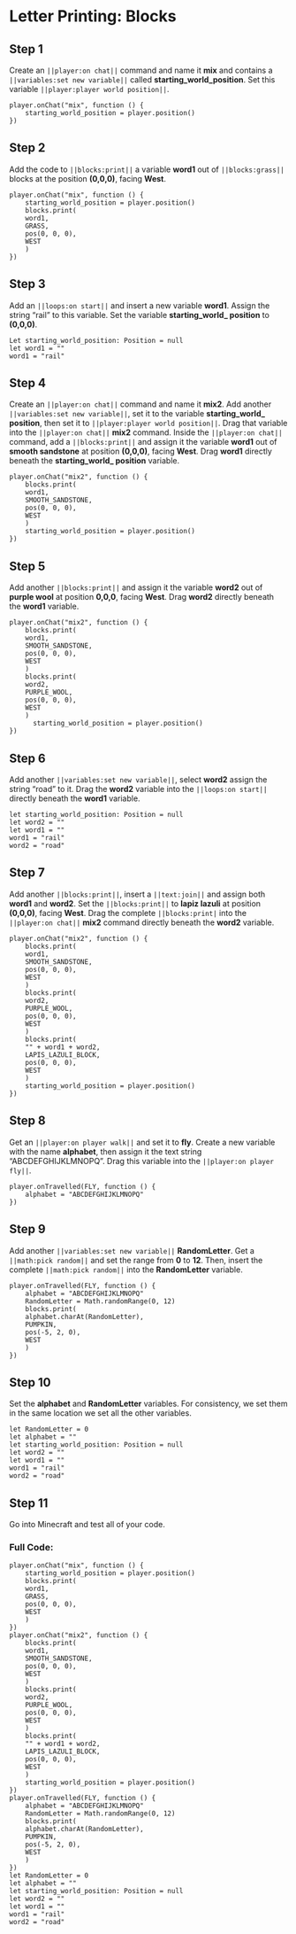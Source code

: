 # Letter Printing: Blocks

## Step 1
Create an ``||player:on chat||`` command and name it **mix** and  contains a ``||variables:set new variable||`` called **starting_world_position**. Set this variable ``||player:player world position||``.

```blocks
player.onChat("mix", function () {
    starting_world_position = player.position()
})
```

## Step 2

Add the code to ``||blocks:print||`` a variable **word1** out of ``||blocks:grass||`` blocks at the position **(0,0,0)**, facing **West**.

```blocks
player.onChat("mix", function () {
    starting_world_position = player.position()
    blocks.print(
    word1,
    GRASS,
    pos(0, 0, 0),
    WEST
    )
})
```

## Step 3

Add an ``||loops:on start||`` and insert a new variable **word1**. Assign the string “rail” to this variable. Set the variable **starting_world_ position** to **(0,0,0)**.

```blocks
Let starting_world_position: Position = null
let word1 = ""
word1 = "rail"
```

## Step 4

Create an ``||player:on chat||`` command and name it **mix2**. Add another ``||variables:set new variable||``, set it to the variable **starting_world_ position**, then set it to ``||player:player world position||``. Drag that variable into the ``||player:on chat||`` **mix2** command. Inside the ``||player:on chat||`` command, add a ``||blocks:print||`` and assign it the variable **word1** out of **smooth sandstone** at position **(0,0,0)**, facing **West**. Drag **word1** directly beneath the  **starting_world_ position** variable.

```blocks
player.onChat("mix2", function () {
    blocks.print(
    word1,
    SMOOTH_SANDSTONE,
    pos(0, 0, 0),
    WEST
    )
    starting_world_position = player.position()
})
```

## Step 5

Add another ``||blocks:print||`` and assign it the  variable **word2** out of **purple wool** at position **0,0,0**, facing **West**. Drag **word2** directly beneath the **word1** variable.

```blocks
player.onChat("mix2", function () {
    blocks.print(
    word1,
    SMOOTH_SANDSTONE,
    pos(0, 0, 0),
    WEST
    )
    blocks.print(
    word2,
    PURPLE_WOOL,
    pos(0, 0, 0),
    WEST
    )
      starting_world_position = player.position()
})
```

## Step 6

Add another ``||variables:set new variable||``, select **word2** assign the string “road” to it. Drag the **word2** variable into the ``||loops:on start||`` directly beneath the **word1** variable.

```blocks
let starting_world_position: Position = null
let word2 = ""
let word1 = ""
word1 = "rail"
word2 = "road"
```

## Step 7

Add another ``||blocks:print||``, insert a ``||text:join||`` and assign both **word1** and **word2**. Set the ``||blocks:print||`` to **lapiz lazuli** at position **(0,0,0)**, facing **West**. Drag the complete ``||blocks:print|`` into the ``||player:on chat||`` **mix2** command directly beneath the **word2** variable. 

```blocks
player.onChat("mix2", function () {
    blocks.print(
    word1,
    SMOOTH_SANDSTONE,
    pos(0, 0, 0),
    WEST
    )
    blocks.print(
    word2,
    PURPLE_WOOL,
    pos(0, 0, 0),
    WEST
    )
    blocks.print(
    "" + word1 + word2,
    LAPIS_LAZULI_BLOCK,
    pos(0, 0, 0),
    WEST
    )
    starting_world_position = player.position()
})
```

## Step 8

Get an ``||player:on player walk||`` and set it to **fly**. Create a new variable with the name **alphabet**, then assign it the text string “ABCDEFGHIJKLMNOPQ”. Drag this variable into the ``||player:on player fly||``.

```blocks
player.onTravelled(FLY, function () {
    alphabet = "ABCDEFGHIJKLMNOPQ"
})
```

## Step 9

Add another ``||variables:set new variable||`` **RandomLetter**. Get a ``||math:pick random||`` and set the range from **0** to **12**. Then, insert the complete ``||math:pick random||`` into the **RandomLetter** variable.


```blocks
player.onTravelled(FLY, function () {
    alphabet = "ABCDEFGHIJKLMNOPQ"
    RandomLetter = Math.randomRange(0, 12)
    blocks.print(
    alphabet.charAt(RandomLetter),
    PUMPKIN,
    pos(-5, 2, 0),
    WEST
    )
})
```

## Step 10

Set the **alphabet** and **RandomLetter** variables. For consistency, we set them in the same location we set all the other variables.

```blocks
let RandomLetter = 0
let alphabet = ""
let starting_world_position: Position = null
let word2 = ""
let word1 = ""
word1 = "rail"
word2 = "road"
```

## Step 11

Go into Minecraft and test all of your code.


### Full Code: 

```blocks
player.onChat("mix", function () {
    starting_world_position = player.position()
    blocks.print(
    word1,
    GRASS,
    pos(0, 0, 0),
    WEST
    )
})
player.onChat("mix2", function () {
    blocks.print(
    word1,
    SMOOTH_SANDSTONE,
    pos(0, 0, 0),
    WEST
    )
    blocks.print(
    word2,
    PURPLE_WOOL,
    pos(0, 0, 0),
    WEST
    )
    blocks.print(
    "" + word1 + word2,
    LAPIS_LAZULI_BLOCK,
    pos(0, 0, 0),
    WEST
    )
    starting_world_position = player.position()
})
player.onTravelled(FLY, function () {
    alphabet = "ABCDEFGHIJKLMNOPQ"
    RandomLetter = Math.randomRange(0, 12)
    blocks.print(
    alphabet.charAt(RandomLetter),
    PUMPKIN,
    pos(-5, 2, 0),
    WEST
    )
})
let RandomLetter = 0
let alphabet = ""
let starting_world_position: Position = null
let word2 = ""
let word1 = ""
word1 = "rail"
word2 = "road"
```

